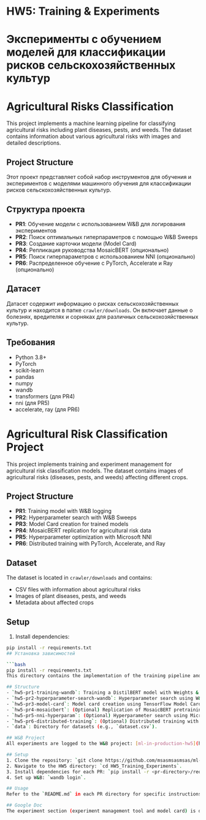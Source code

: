 # HW5: Training & Experiments
# Эксперименты с обучением моделей для классификации рисков сельскохозяйственных культур
# Agricultural Risks Classification

This project implements a machine learning pipeline for classifying agricultural risks including plant diseases, pests, and weeds. The dataset contains information about various agricultural risks with images and detailed descriptions.

## Project Structure
Этот проект представляет собой набор инструментов для обучения и экспериментов с моделями машинного обучения для классификации рисков сельскохозяйственных культур.

## Структура проекта

- **PR1**: Обучение модели с использованием W&B для логирования экспериментов
- **PR2**: Поиск оптимальных гиперпараметров с помощью W&B Sweeps
- **PR3**: Создание карточки модели (Model Card)
- **PR4**: Репликация руководства MosaicBERT (опционально)
- **PR5**: Поиск гиперпараметров с использованием NNI (опционально)
- **PR6**: Распределенное обучение с PyTorch, Accelerate и Ray (опционально)

## Датасет

Датасет содержит информацию о рисках сельскохозяйственных культур и находится в папке `crawler/downloads`. Он включает данные о болезнях, вредителях и сорняках для различных сельскохозяйственных культур.

## Требования

- Python 3.8+
- PyTorch
- scikit-learn
- pandas
- numpy
- wandb
- transformers (для PR4)
- nni (для PR5)
- accelerate, ray (для PR6)
# Agricultural Risk Classification Project

This project implements training and experiment management for agricultural risk classification models. The dataset contains images of agricultural risks (diseases, pests, and weeds) affecting different crops.

## Project Structure

- **PR1**: Training model with W&B logging
- **PR2**: Hyperparameter search with W&B Sweeps
- **PR3**: Model Card creation for trained models
- **PR4**: MosaicBERT replication for agricultural risk data
- **PR5**: Hyperparameter optimization with Microsoft NNI
- **PR6**: Distributed training with PyTorch, Accelerate, and Ray

## Dataset

The dataset is located in `crawler/downloads` and contains:
- CSV files with information about agricultural risks
- Images of plant diseases, pests, and weeds
- Metadata about affected crops

## Setup

1. Install dependencies:

```bash
pip install -r requirements.txt
## Установка зависимостей

```bash
pip install -r requirements.txt
This directory contains the implementation of the training pipeline and experiments for the "Organizing Access to a RAG Repository of Information on Threats to Agricultural Crops" project. The tasks are organized as pull requests (PRs) to meet the requirements of the Machine Learning in Production course.

## Structure
- `hw5-pr1-training-wandb`: Training a DistilBERT model with Weights & Biases (W&B) logging.
- `hw5-pr2-hyperparameter-search-wandb`: Hyperparameter search using W&B sweeps.
- `hw5-pr3-model-card`: Model card creation using TensorFlow Model Card Toolkit.
- `hw5-pr4-mosaicbert`: (Optional) Replication of MosaicBERT pretraining.
- `hw5-pr5-nni-hyperparam`: (Optional) Hyperparameter search using Microsoft NNI.
- `hw5-pr6-distributed-training`: (Optional) Distributed training with PyTorch, Accelerate, and Ray.
- `data`: Directory for datasets (e.g., `dataset.csv`).

## W&B Project
All experiments are logged to the W&B project: [ml-in-production-hw5](https://wandb.ai/your-username/ml-in-production-hw5).

## Setup
1. Clone the repository: `git clone https://github.com/msasmsasmsas/ml-in-production.git`.
2. Navigate to the HW5 directory: `cd HW5_Training_Experiments`.
3. Install dependencies for each PR: `pip install -r <pr-directory>/requirements.txt`.
4. Set up W&B: `wandb login`.

## Usage
Refer to the `README.md` in each PR directory for specific instructions.

## Google Doc
The experiment section (experiment management tool and model card) is documented in the project design document: [Google Doc](https://docs.google.com/document/d/14vZZAcJgAqMXq3JPDxV4dyRlhJq6SXe2btOhH0gg8ug/edit?tab=t.0).